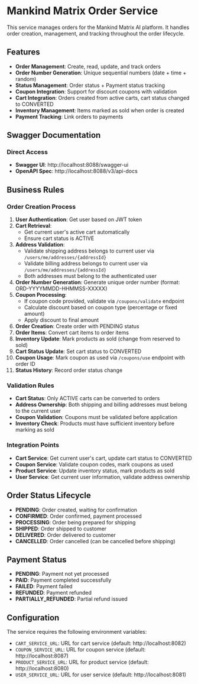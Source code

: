 # Mankind Matrix Order Service

This service manages orders for the Mankind Matrix AI platform. It handles order creation, management, and tracking throughout the order lifecycle.

## Features

- **Order Management**: Create, read, update, and track orders
- **Order Number Generation**: Unique sequential numbers (date + time + random)
- **Status Management**: Order status + Payment status tracking
- **Coupon Integration**: Support for discount coupons with validation
- **Cart Integration**: Orders created from active carts, cart status changed to CONVERTED
- **Inventory Management**: Items marked as sold when order is created
- **Payment Tracking**: Link orders to payments

## Swagger Documentation

### Direct Access
- **Swagger UI**: http://localhost:8088/swagger-ui
- **OpenAPI Spec**: http://localhost:8088/v3/api-docs

## Business Rules

### Order Creation Process

1. **User Authentication**: Get user based on JWT token
2. **Cart Retrieval**: 
   - Get current user's active cart automatically
   - Ensure cart status is ACTIVE
3. **Address Validation**:
   - Validate shipping address belongs to current user via `/users/me/addresses/{addressId}`
   - Validate billing address belongs to current user via `/users/me/addresses/{addressId}`
   - Both addresses must belong to the authenticated user
4. **Order Number Generation**: Generate unique order number (format: ORD-YYYYMMDD-HHMMSS-XXXXX)
5. **Coupon Processing**:
   - If coupon code provided, validate via `/coupons/validate` endpoint
   - Calculate discount based on coupon type (percentage or fixed amount)
   - Apply discount to final amount
6. **Order Creation**: Create order with PENDING status
7. **Order Items**: Convert cart items to order items
8. **Inventory Update**: Mark products as sold (change from reserved to sold)
9. **Cart Status Update**: Set cart status to CONVERTED
10. **Coupon Usage**: Mark coupon as used via `/coupons/use` endpoint with order ID
11. **Status History**: Record order status change

### Validation Rules

- **Cart Status**: Only ACTIVE carts can be converted to orders
- **Address Ownership**: Both shipping and billing addresses must belong to the current user
- **Coupon Validation**: Coupons must be validated before application
- **Inventory Check**: Products must have sufficient inventory before marking as sold

### Integration Points

- **Cart Service**: Get current user's cart, update cart status to CONVERTED
- **Coupon Service**: Validate coupon codes, mark coupons as used
- **Product Service**: Update inventory status, mark products as sold
- **User Service**: Get current user information, validate address ownership

## Order Status Lifecycle

- **PENDING**: Order created, waiting for confirmation
- **CONFIRMED**: Order confirmed, payment processed
- **PROCESSING**: Order being prepared for shipping
- **SHIPPED**: Order shipped to customer
- **DELIVERED**: Order delivered to customer
- **CANCELLED**: Order cancelled (can be cancelled before shipping)

## Payment Status

- **PENDING**: Payment not yet processed
- **PAID**: Payment completed successfully
- **FAILED**: Payment failed
- **REFUNDED**: Payment refunded
- **PARTIALLY_REFUNDED**: Partial refund issued


## Configuration

The service requires the following environment variables:
- `CART_SERVICE_URL`: URL for cart service (default: http://localhost:8082)
- `COUPON_SERVICE_URL`: URL for coupon service (default: http://localhost:8087)
- `PRODUCT_SERVICE_URL`: URL for product service (default: http://localhost:8080)
- `USER_SERVICE_URL`: URL for user service (default: http://localhost:8081)